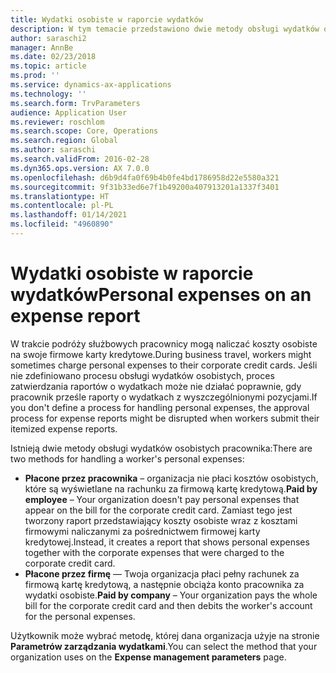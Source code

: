 ```yaml
---
title: Wydatki osobiste w raporcie wydatków
description: W tym temacie przedstawiono dwie metody obsługi wydatków osobistych pracownika w Microsoft Dynamics 365 Finance.
author: saraschi2
manager: AnnBe
ms.date: 02/23/2018
ms.topic: article
ms.prod: ''
ms.service: dynamics-ax-applications
ms.technology: ''
ms.search.form: TrvParameters
audience: Application User
ms.reviewer: roschlom
ms.search.scope: Core, Operations
ms.search.region: Global
ms.author: saraschi
ms.search.validFrom: 2016-02-28
ms.dyn365.ops.version: AX 7.0.0
ms.openlocfilehash: d6b9d4fa0f69b4b0fe4bd1786958d22e5580a321
ms.sourcegitcommit: 9f31b33ed6e7f1b49200a407913201a1337f3401
ms.translationtype: HT
ms.contentlocale: pl-PL
ms.lasthandoff: 01/14/2021
ms.locfileid: "4960890"
---
```

# <a name="personal-expenses-on-an-expense-report"></a><span data-ttu-id="b0e19-103">Wydatki osobiste w raporcie wydatków</span><span class="sxs-lookup"><span data-stu-id="b0e19-103">Personal expenses on an expense report</span></span>

<span data-ttu-id="b0e19-104">W trakcie podróży służbowych pracownicy mogą naliczać koszty osobiste na swoje firmowe karty kredytowe.</span><span class="sxs-lookup"><span data-stu-id="b0e19-104">During business travel, workers might sometimes charge personal expenses to their corporate credit cards.</span></span> <span data-ttu-id="b0e19-105">Jeśli nie zdefiniowano procesu obsługi wydatków osobistych, proces zatwierdzania raportów o wydatkach może nie działać poprawnie, gdy pracownik prześle raporty o wydatkach z wyszczególnionymi pozycjami.</span><span class="sxs-lookup"><span data-stu-id="b0e19-105">If you don't define a process for handling personal expenses, the approval process for expense reports might be disrupted when workers submit their itemized expense reports.</span></span> 

<span data-ttu-id="b0e19-106">Istnieją dwie metody obsługi wydatków osobistych pracownika:</span><span class="sxs-lookup"><span data-stu-id="b0e19-106">There are two methods for handling a worker's personal expenses:</span></span>

- <span data-ttu-id="b0e19-107">**Płacone przez pracownika** – organizacja nie płaci kosztów osobistych, które są wyświetlane na rachunku za firmową kartę kredytową.</span><span class="sxs-lookup"><span data-stu-id="b0e19-107">**Paid by employee** – Your organization doesn't pay personal expenses that appear on the bill for the corporate credit card.</span></span> <span data-ttu-id="b0e19-108">Zamiast tego jest tworzony raport przedstawiający koszty osobiste wraz z kosztami firmowymi naliczanymi za pośrednictwem firmowej karty kredytowej.</span><span class="sxs-lookup"><span data-stu-id="b0e19-108">Instead, it creates a report that shows personal expenses together with the corporate expenses that were charged to the corporate credit card.</span></span>
- <span data-ttu-id="b0e19-109">**Płacone przez firmę** — Twoja organizacja płaci pełny rachunek za firmową kartę kredytową, a następnie obciąża konto pracownika za wydatki osobiste.</span><span class="sxs-lookup"><span data-stu-id="b0e19-109">**Paid by company** – Your organization pays the whole bill for the corporate credit card and then debits the worker's account for the personal expenses.</span></span>

<span data-ttu-id="b0e19-110">Użytkownik może wybrać metodę, której dana organizacja użyje na stronie **Parametrów zarządzania wydatkami**.</span><span class="sxs-lookup"><span data-stu-id="b0e19-110">You can select the method that your organization uses on the **Expense management parameters** page.</span></span>
